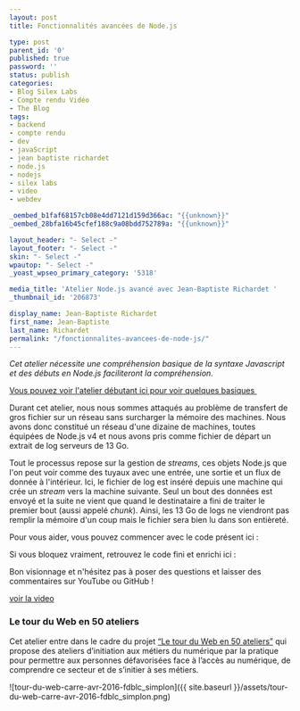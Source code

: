 ```yaml
---
layout: post
title: Fonctionnalités avancées de Node.js

type: post
parent_id: '0'
published: true
password: ''
status: publish
categories:
- Blog Silex Labs
- Compte rendu Vidéo
- The Blog
tags:
- backend
- compte rendu
- dev
- javaScript
- jean baptiste richardet
- node.js
- nodejs
- silex labs
- video
- webdev

_oembed_b1faf68157cb08e4dd7121d159d366ac: "{{unknown}}"
_oembed_28bfa16b45cfef188c9a08bdd752789a: "{{unknown}}"

layout_header: "- Select -"
layout_footer: "- Select -"
skin: "- Select -"
wpautop: "- Select -"
_yoast_wpseo_primary_category: '5318'

media_title: 'Atelier Node.js avancé avec Jean-Baptiste Richardet '
_thumbnail_id: '206873'

display_name: Jean-Baptiste Richardet
first_name: Jean-Baptiste
last_name: Richardet
permalink: "/fonctionnalites-avancees-de-node-js/"
---
```


_Cet atelier nécessite une compréhension basique de la syntaxe Javascript et des débuts en Node.js faciliteront la compréhension._

[Vous pouvez voir l'atelier débutant ici pour voir quelques basiques ](https://youtu.be/raFkAYZiNxA)

Durant cet atelier, nous nous sommes attaqués au problème de transfert de gros fichier sur un réseau sans surcharger la mémoire des machines. Nous avons donc constitué un réseau d'une dizaine de machines, toutes équipées de Node.js v4 et nous avons pris comme fichier de départ un extrait de log serveurs de 13 Go.

Tout le processus repose sur la gestion de _streams_, ces objets Node.js que l'on peut voir comme des tuyaux avec une entrée, une sortie et un flux de donnée à l'intérieur. Ici, le fichier de log est inséré depuis une machine qui crée un _stream_ vers la machine suivante. Seul un bout des données est envoyé et la suite ne vient que quand le destinataire a fini de traiter le premier bout (aussi appelé _chunk_). Ainsi, les 13 Go de logs ne viendront pas remplir la mémoire d'un coup mais le fichier sera bien lu dans son entièreté.

Pour vous aider, vous pouvez commencer avec le code présent ici
: 


Si vous bloquez vraiment, retrouvez le code fini et enrichi ici
: 


Bon visionnage et n'hésitez pas à poser des questions et laisser des commentaires sur YouTube ou GitHub !

[voir la video](https://youtu.be/vbTJNZegLJQ)


### **Le tour du Web en 50 ateliers**

Cet atelier entre dans le cadre du projet [“Le tour du Web en 50 ateliers”](https://www.silexlabs.org/le-tour-du-web-en-50-ateliers-2/) qui propose des ateliers d’initiation aux métiers du numérique par la pratique pour permettre aux personnes défavorisées face à l’accès au numérique, de comprendre ce secteur et de s’initier à ses métiers.

![tour-du-web-carre-avr-2016-fdblc_simplon]({{ site.baseurl }}/assets/tour-du-web-carre-avr-2016-fdblc_simplon.png)
